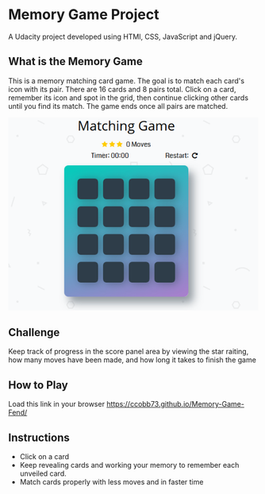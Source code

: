 # Memory Game Project
A Udacity project developed using HTMl, CSS, JavaScript and jQuery.

## What is the Memory Game
This is a memory matching card game. The goal is to match each card's icon with its pair. There are 16 cards and 8 pairs total. Click on a card, remember its icon and spot in the grid, then continue clicking other cards until you find its match. The game ends once all pairs are matched.

![alt text](memory-game.png "Memory Game")

## Challenge
Keep track of progress in the score panel area by viewing the star raiting, how many moves have been made, and how long it takes to finish the game

## How to Play
Load this link in your browser https://ccobb73.github.io/Memory-Game-Fend/

## Instructions
* Click on a card
* Keep revealing cards and working your memory to remember each unveiled card.
* Match cards properly with less moves and in faster time
